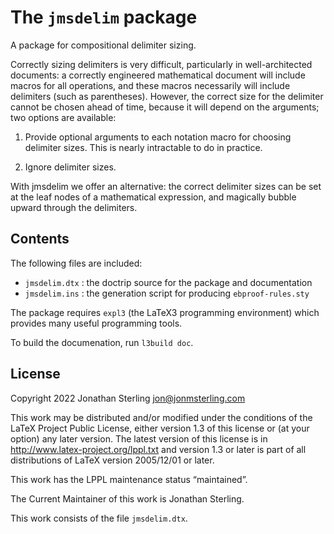 The `jmsdelim` package
======================

A package for compositional delimiter sizing.

Correctly sizing delimiters is very difficult, particularly in well-architected
documents: a correctly engineered mathematical document will include macros for
all operations, and these macros necessarily will include delimiters (such as
parentheses). However, the correct size for the delimiter cannot be chosen
ahead of time, because it will depend on the arguments; two options are
available:

1. Provide optional arguments to each notation macro for choosing delimiter
   sizes. This is nearly intractable to do in practice.

2. Ignore delimiter sizes.

With jmsdelim we offer an alternative: the correct delimiter sizes can be set
at the leaf nodes of a mathematical expression, and magically bubble upward
through the delimiters.



Contents
--------

The following files are included:
- `jmsdelim.dtx` : the doctrip source for the package and documentation
- `jmsdelim.ins` : the generation script for producing `ebproof-rules.sty`

The package requires `expl3` (the LaTeX3 programming environment) which
provides many useful programming tools.

To build the documenation, run `l3build doc`.


License
-------

Copyright 2022 Jonathan Sterling <jon@jonmsterling.com>

This work may be distributed and/or modified under the
conditions of the LaTeX Project Public License, either version 1.3
of this license or (at your option) any later version.
The latest version of this license is in
 <http://www.latex-project.org/lppl.txt>
and version 1.3 or later is part of all distributions of LaTeX
version 2005/12/01 or later.

This work has the LPPL maintenance status “maintained”.

The Current Maintainer of this work is Jonathan Sterling.

This work consists of the file `jmsdelim.dtx`.


